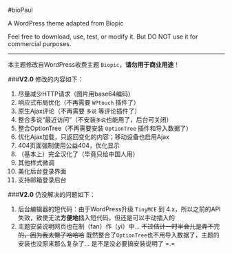 #bioPaul

A WordPress theme adapted from Biopic

Feel free to download, use, test, or modify it. But DO NOT use it for commercial purposes.

----------

本主题修改自WordPress收费主题 `Biopic`，**请勿用于商业用途**！

###**V2.0** 修改的内容如下：

 1. 尽量减少HTTP请求（图片用base64编码）
 2. 响应式布局优化（不再需要 `WPtouch` 插件了）
 3. 原生Ajax评论（不再需要 `多说` 等评论插件了）
 4. 整合多说“最近访问”（不安装`多说`也能用了，后台可关闭）
 5. 整合OptionTree（不再需要安装 `OptionTree` 插件和导入数据了）
 6. 优化Ajax加载，只返回变化的内容；移动设备也启用Ajax
 7. 404页面强制使用公益404，优化显示
 8. （基本上）完全汉化了（毕竟只给中国人用）
 9. 其他样式微调
 10. 美化后台登录界面
 11. 支持邮箱登录后台 

###**V2.0** 仍没解决的问题如下：

1. 后台编辑器的短代码：由于WordPress升级 `TinyMCE` 到 4.x，所以之前的API失效，致使无法**方便地**插入短代码，但还是可以手动插入的
2. 主题安装说明网页也在制（fan）作（yi）中... 
<del>不过估计一时半会儿是弄不完的，因为我太懒了哈哈哈</del>
既然整合了`OptionTree`也不用导入数据了，主题的安装也没原来那么复杂了... 是不是没必要搞安装说明了 =.=